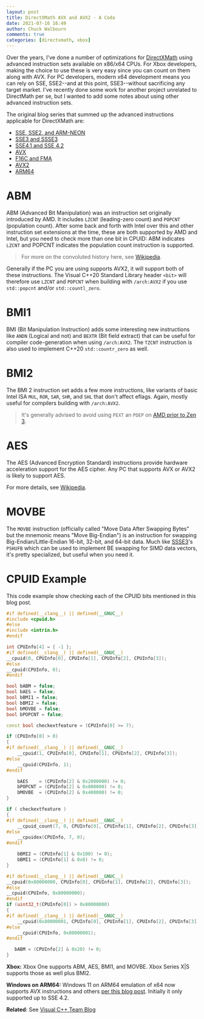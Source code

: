 ```yaml
---
layout: post
title: DirectXMath AVX and AVX2 - A Coda
date: 2021-07-16 16:49
author: Chuck Walbourn
comments: true
categories: [directxmath, xbox]
---
```


Over the years, I've done a number of optimizations for [DirectXMath](https://github.com/Microsoft/DirectXMath) using advanced instruction sets available on x86/x64 CPUs. For Xbox developers, making the choice to use these is very easy since you can count on them along with AVX. For PC developers, modern x64 development means you can rely on SSE, SSE2--and at this point, SSE3--without sacrificing any target market. I've recently done some work for another project unrelated to DirectMath per se, but I wanted to add some notes about using other advanced instruction sets.
<!--more-->

The original blog series that summed up the advanced instructions applicable for DirectXMath are:

<ul>
  <li><a href="https://walbourn.github.io/directxmath-sse-sse2-and-arm-neon/"> SSE, SSE2, and ARM-NEON</a></li>
 	<li><a href="https://walbourn.github.io/directxmath-sse3-and-ssse3/">SSE3 and SSSE3</a></li>
 	<li><a href="https://walbourn.github.io/directxmath-sse4-1-and-sse4-2/">SSE4.1 and SSE 4.2</a></li>
 	<li><a href="https://walbourn.github.io/directxmath-avx/">AVX</a></li>
 	<li><a href="https://walbourn.github.io/directxmath-f16c-and-fma/">F16C and FMA</a></li>
 	<li><a href="https://walbourn.github.io/directxmath-avx2/">AVX2</a></li>
 	<li><a href="https://walbourn.github.io/directxmath-arm64/">ARM64</a></li>
</ul>

# ABM

ABM (Advanced Bit Manipulation) was an instruction set originally introduced by AMD. It includes ``LZCNT`` (leading-zero count) and ``POPCNT`` (population count). After some back and forth with Intel over this and other instruction set extensions at the time, these are both supported by AMD and Intel, but you need to check more than one bit in CPUID: ABM indicates ``LZCNT`` and POPCNT indicates the population count instruction is supported.

> For more on the convoluted history here, see [Wikipedia](https://en.wikipedia.org/wiki/X86_Bit_manipulation_instruction_set).

Generally if the PC you are using supports AVX2, it will support both of these instructions. The Visual C++20 Standard Library header ``<bit>`` will therefore use ``LZCNT`` and ``POPCNT`` when building with ``/arch:AVX2`` if you use ``std::popcnt`` and/or ``std::countl_zero``.

# BMI1

BMI (Bit Manipulation Instruction) adds some interesting new instructions like ``ANDN`` (Logical and not) and ``BEXTR`` (Bit field extract) that can be useful for compiler code-generation when using ``/arch:AVX2``. The ``TZCNT`` instruction is also used to implement C++20 ``std::countr_zero`` as well.

# BMI2

The BMI 2 instruction set adds a few more instructions, like variants of basic Intel ISA ``MUL``, ``ROR``, ``SAR``, ``SHR``, and ``SHL`` that don't affect eflags. Again, mostly useful for compilers building with ``/arch:AVX2``.

> It's generally advised to avoid using ``PEXT`` an ``PDEP`` on [AMD prior to Zen 3](https://en.wikichip.org/wiki/amd/microarchitectures/zen_3#Key_changes_from_Zen_2).

# AES

The AES (Advanced Encryption Standard) instructions provide hardware acceleration support for the AES cipher. Any PC that supports AVX or AVX2 is likely to support AES.

For more details, see [Wikipedia](https://en.wikipedia.org/wiki/AES_instruction_set).

# MOVBE

The ``MOVBE`` instruction (officially called "Move Data After Swapping Bytes" but the mnemonic means "Move Big-Endian") is an instruction for swapping Big-Endian/Little-Endian 16-bit, 32-bit, and 64-bit data. Much like [SSSE3](https://walbourn.github.io/directxmath-sse3-and-ssse3/)'s ``PSHUFB`` which can be used to implement BE swapping for SIMD data vectors, it's pretty specialized, but useful when you need it.

# CPUID Example

This code example show checking each of the CPUID bits mentioned in this blog post.

```cpp
#if defined(__clang__) || defined(__GNUC__)
#include <cpuid.h>
#else
#include <intrin.h>
#endif

int CPUInfo[4] = { -1 };
#if defined(__clang__) || defined(__GNUC__)
__cpuid(0, CPUInfo[0], CPUInfo[1], CPUInfo[2], CPUInfo[3]);
#else
__cpuid(CPUInfo, 0);
#endif

bool bABM = false;
bool bAES = false;
bool bBMI1 = false;
bool bBMI2 = false;
bool bMOVBE = false;
bool bPOPCNT = false;

const bool checkextfeature = (CPUInfo[0] >= 7);

if (CPUInfo[0] > 0)
{
#if defined(__clang__) || defined(__GNUC__)
    __cpuid(1, CPUInfo[0], CPUInfo[1], CPUInfo[2], CPUInfo[3]);
#else
    __cpuid(CPUInfo, 1);
#endif

    bAES    = (CPUInfo[2] & 0x2000000) != 0;
    bPOPCNT = (CPUInfo[2] & 0x800000) != 0;
    bMOVBE  = (CPUInfo[2] & 0x400000) != 0;
}

if ( checkextfeature )
{
#if defined(__clang__) || defined(__GNUC__)
    __cpuid_count(7, 0, CPUInfo[0], CPUInfo[1], CPUInfo[2], CPUInfo[3]);
#else
    __cpuidex(CPUInfo, 7, 0);
#endif

    bBMI2 = (CPUInfo[1] & 0x100) != 0);
    bBMI1 = (CPUInfo[1] & 0x8) != 0;
}

#if defined(__clang__) || defined(__GNUC__)
__cpuid(0x80000000, CPUInfo[0], CPUInfo[1], CPUInfo[2], CPUInfo[3]);
#else
__cpuid(CPUInfo, 0x80000000);
#endif
if (uint32_t(CPUInfo[0]) > 0x80000000)
{
#if defined(__clang__) || defined(__GNUC__)
    __cpuid(0x80000001, CPUInfo[0], CPUInfo[1], CPUInfo[2], CPUInfo[3]);
#else
    __cpuid(CPUInfo, 0x80000001);
#endif

   bABM = (CPUInfo[2] & 0x20) != 0;
}
```

<strong>Xbox:</strong> Xbox One supports ABM, AES, BMI1, and MOVBE. Xbox Series X\|S supports those as well plus BMI2.

<strong>Windows on ARM64:</strong> Windows 11 on ARM64 emulation of x64 now supports AVX instructions and others [per this blog post](https://blogs.windows.com/windows-insider/2024/11/06/announcing-windows-11-insider-preview-build-27744-canary-channel/). Initially it only supported up to SSE 4.2.

<strong>Related</strong>: See [Visual C++ Team Blog](https://devblogs.microsoft.com/cppblog/bit-in-visual-studio-2019-version-16-8-preview-2/)
